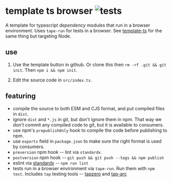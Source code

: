 # template ts browser ![tests](https://github.com/nichoth/template-ts-browser/actions/workflows/nodejs.yml/badge.svg)

A template for typescript *dependency* modules that run in a browser environment. Uses `tape-run` for tests in a browser. See [template-ts](https://github.com/nichoth/template-ts) for the same thing but targeting Node.

## use
1. Use the template button in github. Or clone this then `rm -rf .git && git init`. Then `npm i && npm init`.

2. Edit the source code in `src/index.ts`.

## featuring

* compile the source to both ESM and CJS format, and put compiled files in `dist`.
* ignore `dist` and `*.js` in git, but don't ignore them in npm. That way we don't commit any compiled code to git, but it is available to consumers.
* use npm's `prepublishOnly` hook to compile the code before publishing to npm.
* use `exports` field in `package.json` to make sure the right format is used by consumers.
* `preversion` npm hook -- lint via `standardx`.
* `postversion` npm hook -- `git push && git push --tags && npm publish`
* eslint via [standardx](https://www.npmjs.com/package/standardx) -- `npm run lint`
* tests run in a browser environment via `tape-run`. Run them with `npm test`. Includes `tap` testing tools -- [tapzero](https://github.com/socketsupply/tapzero) and [tap-arc](https://www.npmjs.com/package/tap-arc)
